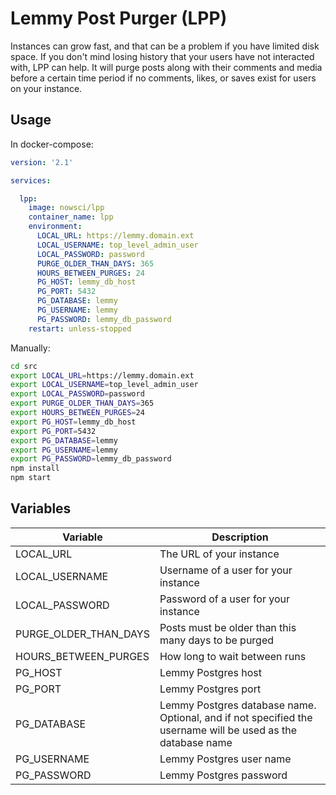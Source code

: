 # Lemmy Post Purger (LPP)

Instances can grow fast, and that can be a problem if you have limited disk space. If you don't mind losing history that your users have not interacted with, LPP can help. It will purge posts along with their comments and media before a certain time period if no comments, likes, or saves exist for users on your instance.

## Usage
In docker-compose:
```yml
version: '2.1'

services:

  lpp:
    image: nowsci/lpp
    container_name: lpp
    environment:
      LOCAL_URL: https://lemmy.domain.ext
      LOCAL_USERNAME: top_level_admin_user
      LOCAL_PASSWORD: password
      PURGE_OLDER_THAN_DAYS: 365
      HOURS_BETWEEN_PURGES: 24
      PG_HOST: lemmy_db_host
      PG_PORT: 5432
      PG_DATABASE: lemmy
      PG_USERNAME: lemmy
      PG_PASSWORD: lemmy_db_password
    restart: unless-stopped
```

Manually:
```bash
cd src
export LOCAL_URL=https://lemmy.domain.ext
export LOCAL_USERNAME=top_level_admin_user
export LOCAL_PASSWORD=password
export PURGE_OLDER_THAN_DAYS=365
export HOURS_BETWEEN_PURGES=24
export PG_HOST=lemmy_db_host
export PG_PORT=5432
export PG_DATABASE=lemmy
export PG_USERNAME=lemmy
export PG_PASSWORD=lemmy_db_password
npm install
npm start
```

## Variables

|Variable|Description|
|-|-|
|LOCAL_URL|The URL of your instance|
|LOCAL_USERNAME|Username of a user for your instance|
|LOCAL_PASSWORD|Password of a user for your instance|
|PURGE_OLDER_THAN_DAYS|Posts must be older than this many days to be purged|
|HOURS_BETWEEN_PURGES|How long to wait between runs|
|PG_HOST|Lemmy Postgres host|
|PG_PORT|Lemmy Postgres port|
|PG_DATABASE|Lemmy Postgres database name. Optional, and if not specified the username will be used as the database name|
|PG_USERNAME|Lemmy Postgres user name|
|PG_PASSWORD|Lemmy Postgres password|
